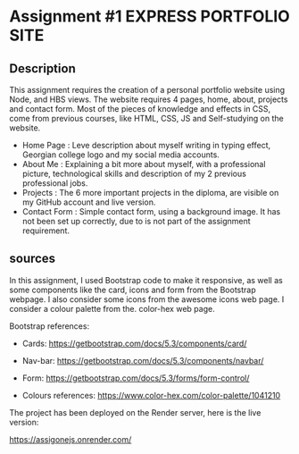 <h1>Assignment #1 EXPRESS PORTFOLIO SITE </h1>

<h2>Description</h2>
This assignment requires the creation of a personal portfolio website using Node, and HBS views. The website requires 4 pages, home, about, projects and contact form.
Most of the pieces of knowledge and effects in CSS, come from previous courses, like HTML, CSS, JS and Self-studying on the website.

* Home Page : 
Leve description about myself writing in typing effect, Georgian college logo and my social media accounts.
* About Me :
Explaining a bit more about myself, with a professional picture, technological skills and description of my 2 previous professional jobs.
* Projects :
The 6 more important projects in the diploma, are visible on my GitHub account and live version.
* Contact Form :
Simple contact form, using a background image. It has not been set up correctly, due to is not part of the assignment requirement.

<h2>sources </h2>
In this assignment, I used Bootstrap code to make it responsive, as well as some components like the card, icons and form from the Bootstrap webpage.
I also consider some icons from the awesome icons web page.
I consider a colour palette from the. color-hex web page.

Bootstrap references:
* Cards:
https://getbootstrap.com/docs/5.3/components/card/
* Nav-bar:
https://getbootstrap.com/docs/5.3/components/navbar/
* Form:
https://getbootstrap.com/docs/5.3/forms/form-control/

* Colours references:
https://www.color-hex.com/color-palette/1041210

The project has been deployed on the Render server, here is the live version:

https://assigonejs.onrender.com/
